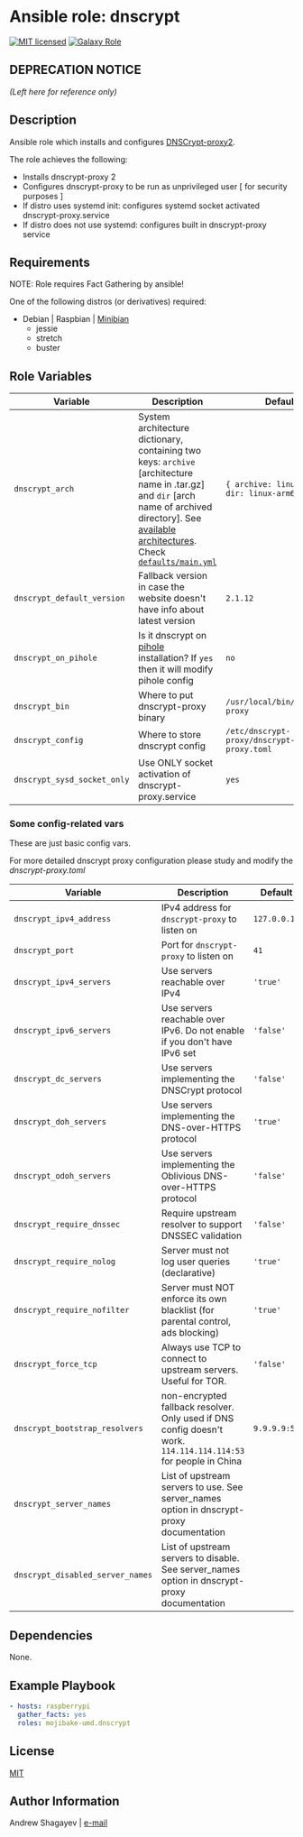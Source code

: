 # Ansible role: dnscrypt

[![MIT licensed][mit-badge]][mit-link]
[![Galaxy Role][role-badge]][galaxy-link]

DEPRECATION NOTICE
----

*(Left here for reference only)*

Description
----

Ansible role which installs and configures [DNSCrypt-proxy2][dnscrypt-proxy2-link].

The role achieves the following:

 - Installs dnscrypt-proxy 2
 - Configures dnscrypt-proxy to be run as unprivileged user [ for security purposes ]
 - If distro uses systemd init: configures systemd socket activated dnscrypt-proxy.service
 - If distro does not use systemd: configures built in dnscrypt-proxy service

Requirements
------------

NOTE: Role requires Fact Gathering by ansible!

One of the following distros (or derivatives) required:

 - Debian | Raspbian | [Minibian][minibian-link]
    - jessie
    - stretch
    - buster

Role Variables
--------------

| Variable | Description | Default |
|----------|-------------|---------|
| `dnscrypt_arch` | System architecture dictionary, containing two keys: `archive` [architecture name in .tar.gz] and `dir` [arch name of archived directory]. See [available architectures][dnscrypt-arch-link]. Check [`defaults/main.yml`](defaults/main.yml) | `{ archive: linux_arm64, dir: linux-arm64 }` |
| `dnscrypt_default_version` | Fallback version in case the website doesn't have info about latest version | `2.1.12` |
| `dnscrypt_on_pihole` | Is it dnscrypt on [pihole][pihole-link] installation? If `yes` then it will modify pihole config | `no` |
| `dnscrypt_bin` | Where to put dnscrypt-proxy binary | `/usr/local/bin/dnscrypt-proxy` |
| `dnscrypt_config` | Where to store dnscrypt config | `/etc/dnscrypt-proxy/dnscrypt-proxy.toml` |
| `dnscrypt_sysd_socket_only` | Use ONLY socket activation of dnscrypt-proxy.service | `yes` |

### Some config-related vars

These are just basic config vars.

For more detailed dnscrypt proxy configuration please study and modify the *dnscrypt-proxy.toml*

| Variable | Description | Default |
|----------|-------------|---------|
| `dnscrypt_ipv4_address` | IPv4 address for `dnscrypt-proxy` to listen on | `127.0.0.1` |
| `dnscrypt_port` | Port for `dnscrypt-proxy` to listen on | `41` |
| `dnscrypt_ipv4_servers` | Use servers reachable over IPv4 | `'true'` |
| `dnscrypt_ipv6_servers` | Use servers reachable over IPv6. Do not enable if you don't have IPv6 set | `'false'` |
| `dnscrypt_dc_servers` | Use servers implementing the DNSCrypt protocol | `'false'` |
| `dnscrypt_doh_servers` | Use servers implementing the DNS-over-HTTPS protocol | `'true'` |
| `dnscrypt_odoh_servers` | Use servers implementing the Oblivious DNS-over-HTTPS protocol | `'false'` |
| `dnscrypt_require_dnssec` | Require upstream resolver to support DNSSEC validation | `'false'` |
| `dnscrypt_require_nolog` | Server must not log user queries (declarative) | `'true'` |
| `dnscrypt_require_nofilter` | Server must NOT enforce its own blacklist (for parental control, ads blocking) | `'true'` |
| `dnscrypt_force_tcp` | Always use TCP to connect to upstream servers. Useful for TOR. | `'false'` |
| `dnscrypt_bootstrap_resolvers` | non-encrypted fallback resolver. Only used if DNS config doesn't work. `114.114.114.114:53` for people in China | `9.9.9.9:53` |
| `dnscrypt_server_names` | List of upstream servers to use. See server_names option in dnscrypt-proxy documentation |
| `dnscrypt_disabled_server_names` | List of upstream servers to disable. See server_names option in dnscrypt-proxy documentation |

Dependencies
----

None.

Example Playbook
----

```yaml
- hosts: raspberrypi
  gather_facts: yes
  roles: mojibake-umd.dnscrypt
```

License
----

[MIT][mit-link]

Author Information
----

Andrew Shagayev | [e-mail](mailto:drewshg@gmail.com)

[role-badge]: https://img.shields.io/badge/role-drew--kun.dnscrypt-green.svg
[galaxy-link]: https://galaxy.ansible.com/drew-kun/dnscrypt/
[mit-badge]: https://img.shields.io/badge/license-MIT-blue.svg
[mit-link]: https://raw.githubusercontent.com/drew-kun/ansible-dnscrypt/master/LICENSE
[minibian-link]: https://minibianpi.wordpress.com/
[pihole-link]: https://pi-hole.net/
[dnscrypt-proxy2-link]: https://github.com/jedisct1/dnscrypt-proxy
[dnscrypt-arch-link]: https://github.com/jedisct1/dnscrypt-proxy/releases/latest
